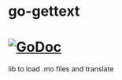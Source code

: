 # go-gettext
[![GoDoc](https://godoc.org/github.com/nasa9084/go-gettext?status.svg)](https://godoc.org/github.com/nasa9084/go-gettext)
==========

lib to load .mo files and translate
